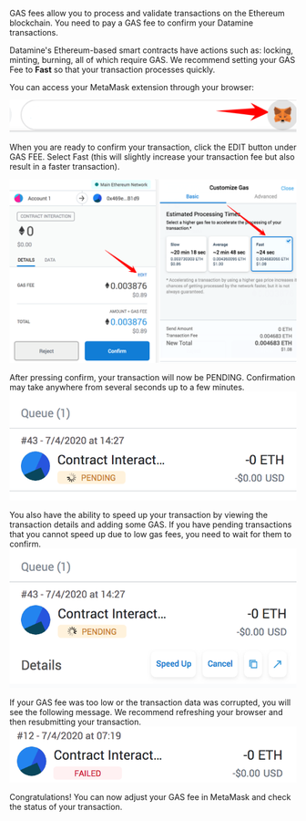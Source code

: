 GAS fees allow you to process and validate transactions on the Ethereum blockchain. You need to pay a GAS fee to confirm your Datamine transactions. 

Datamine's Ethereum-based smart contracts have actions such as: locking, minting, burning, all of which require GAS. We recommend setting your GAS Fee to **Fast** so that your transaction processes quickly.

You can access your MetaMask extension through your browser:

![Gas](helpArticles/assets/images/pngs/metamaskGas/metamaskGas1.png#_maxWidth=512)

When you are ready to confirm your transaction, click the EDIT button under GAS FEE.
Select Fast (this will slightly increase your transaction fee but also result in a faster transaction).

![Gas](helpArticles/assets/images/pngs/metamaskGas/metamaskGas2.png)

After pressing confirm, your transaction will now be PENDING. Confirmation may take anywhere from several seconds up to a few minutes.
![Gas](helpArticles/assets/images/pngs/metamaskGas/metamaskGas3.png#_maxWidth=512)

You also have the ability to speed up your transaction by viewing the transaction details and adding some GAS. 
If you have pending transactions that you cannot speed up due to low gas fees, you need to wait for them to confirm. 
![Gas](helpArticles/assets/images/pngs/metamaskGas/metamaskGas4.png#_maxWidth=512)

If your GAS fee was too low or the transaction data was corrupted, you will see the following message. We recommend refreshing your browser and then resubmitting your transaction. 
![Gas](helpArticles/assets/images/pngs/metamaskGas/metamaskGas5.png#_maxWidth=512)

Congratulations! You can now adjust your GAS fee in MetaMask and check the status of your transaction. 